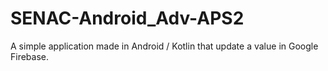 # SENAC-Android_Adv-APS2

A simple application made in Android / Kotlin that update a value in Google Firebase.
